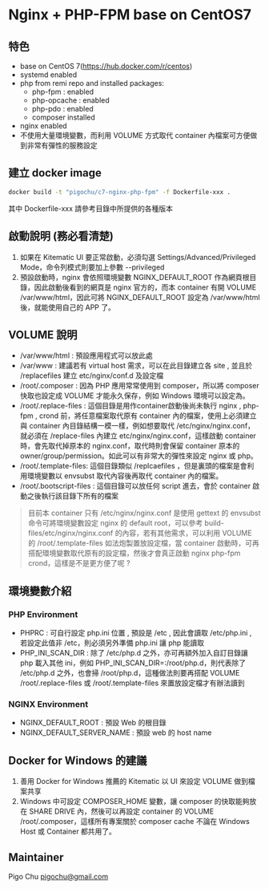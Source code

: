 Nginx + PHP-FPM base on CentOS7
===============================


## 特色 ##

- base on CentOS 7(https://hub.docker.com/r/centos)
- systemd enabled
- php from remi repo and installed packages:
  - php-fpm : enabled
  - php-opcache : enabled
  - php-pdo : enabled
  - composer installed
- nginx enabled
- 不使用大量環境變數，而利用 VOLUME 方式取代 container 內檔案可方便做到非常有彈性的服務設定

## 建立 docker image ##

```bash
docker build -t "pigochu/c7-nginx-php-fpm" -f Dockerfile-xxx .
```
其中 Dockerfile-xxx 請參考目錄中所提供的各種版本

## 啟動說明 (務必看清楚) ##

1. 如果在 Kitematic UI 要正常啟動，必須勾選 Settings/Advanced/Privileged Mode，命令列模式則要加上參數 --privileged
2. 預設啟動時，nginx 會依照環境變數 NGINX_DEFAULT_ROOT 作為網頁根目錄，因此啟動後看到的網頁是 nginx 官方的，而本 container 有開 VOLUME /var/www/html，因此可將 NGINX_DEFAULT_ROOT 設定為 /var/www/html 後，就能使用自己的 APP 了。


## VOLUME 說明 ##

- /var/www/html : 預設應用程式可以放此處
- /var/www : 建議若有 virtual host 需求，可以在此目錄建立各 site , 並且於 /replacefiles 建立 etc/nginx/conf.d 及設定檔
- /root/.composer : 因為 PHP 應用常常使用到 composer，所以將 composer 快取也設定成 VOLUME 才能永久保存，例如 Windows 環境可以設定為。
- /root/.replace-files : 這個目錄是用作container啟動後尚未執行 nginx , php-fpm , crond 前，將任意檔案取代原有 container 內的檔案，使用上必須建立與 container 內目錄結構一模一樣，例如想要取代 /etc/nginx/nginx.conf，就必須在 /replace-files 內建立 etc/nginx/nginx.conf，這樣啟動 container 時，會先取代掉原本的 nginx.conf，取代時則會保留 container 原本的 owner/group/permission。如此可以有非常大的彈性來設定 nginx 或 php。
- /root/.template-files: 這個目錄類似 /replcaefiles ，但是裏頭的檔案是會利用環境變數以 envsubst 取代內容後再取代 container 內的檔案。
- /root/.bootscript-files : 這個目錄可以放任何 script 進去，會於 container 啟動之後執行該目錄下所有的檔案


> 目前本 container 只有 /etc/nginx/nginx.conf 是使用 gettext 的 envsubst 命令可將環境變數設定 nginx 的 default root，可以參考 build-files/etc/nginx/nginx.conf 的內容，若有其他需求，可以利用 VOLUME 的 /root/.template-files 如法炮製置放設定檔，當 container 啟動時，可再搭配環境變數取代原有的設定檔，然後才會真正啟動 nginx php-fpm crond，這樣是不是更方便了呢 ?

## 環境變數介紹 ##

### PHP Environment  ###

- PHPRC : 可自行設定 php.ini 位置 , 預設是 /etc , 因此會讀取 /etc/php.ini , 若設定此值非 /etc，則必須另外準備 php.ini 讓 php 能讀取
- PHP_INI_SCAN_DIR : 除了 /etc/php.d 之外，亦可再額外加入自訂目錄讓 php 載入其他 ini，例如 PHP_INI_SCAN_DIR=:/root/php.d，則代表除了 /etc/php.d 之外，也會掃 /root/php.d，這種做法則要再搭配 VOLUME /root/.replace-files 或 /root/.template-files 來置放設定檔才有辦法讀到

### NGINX Environment ###

- NGINX_DEFAULT_ROOT : 預設 Web 的根目錄
- NGINX_DEFAULT_SERVER_NAME : 預設 web 的 host name


## Docker for Windows 的建議 ##

1. 善用 Docker for Windows 推薦的 Kitematic 以 UI 來設定 VOLUME 做到檔案共享
2. Windows 中可設定 COMPOSER_HOME 變數，讓 composer 的快取能夠放在 SHARE DRIVE 內，然後可以再設定 container 的 VOLUME /root/.composer，這樣所有專案關於 composer cache 不論在 Windows Host 或 Container 都共用了。


## Maintainer ##

Pigo Chu
pigochu@gmail.com